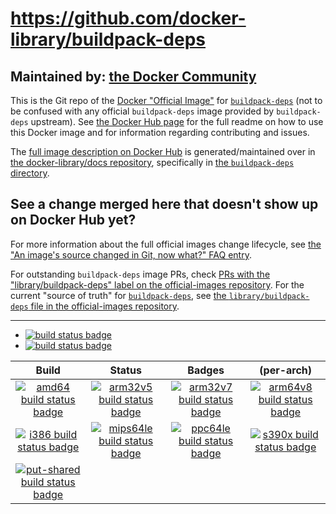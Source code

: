 # https://github.com/docker-library/buildpack-deps

## Maintained by: [the Docker Community](https://github.com/docker-library/buildpack-deps)

This is the Git repo of the [Docker "Official Image"](https://github.com/docker-library/official-images#what-are-official-images) for [`buildpack-deps`](https://hub.docker.com/_/buildpack-deps/) (not to be confused with any official `buildpack-deps` image provided by `buildpack-deps` upstream). See [the Docker Hub page](https://hub.docker.com/_/buildpack-deps/) for the full readme on how to use this Docker image and for information regarding contributing and issues.

The [full image description on Docker Hub](https://hub.docker.com/_/buildpack-deps/) is generated/maintained over in [the docker-library/docs repository](https://github.com/docker-library/docs), specifically in [the `buildpack-deps` directory](https://github.com/docker-library/docs/tree/master/buildpack-deps).

## See a change merged here that doesn't show up on Docker Hub yet?

For more information about the full official images change lifecycle, see [the "An image's source changed in Git, now what?" FAQ entry](https://github.com/docker-library/faq#an-images-source-changed-in-git-now-what).

For outstanding `buildpack-deps` image PRs, check [PRs with the "library/buildpack-deps" label on the official-images repository](https://github.com/docker-library/official-images/labels/library%2Fbuildpack-deps). For the current "source of truth" for [`buildpack-deps`](https://hub.docker.com/_/buildpack-deps/), see [the `library/buildpack-deps` file in the official-images repository](https://github.com/docker-library/official-images/blob/master/library/buildpack-deps).

---

-	[![build status badge](https://img.shields.io/github/workflow/status/tianon/docker-bash/GitHub%20CI/master?label=GitHub%20CI)](https://github.com/tianon/docker-bash/actions?query=workflow%3A%22GitHub+CI%22+branch%3Amaster)
-	[![build status badge](https://img.shields.io/jenkins/s/https/doi-janky.infosiftr.net/job/update.sh/job/buildpack-deps.svg?label=Automated%20update.sh)](https://doi-janky.infosiftr.net/job/update.sh/job/buildpack-deps/)

| Build | Status | Badges | (per-arch) |
|:-:|:-:|:-:|:-:|
| [![amd64 build status badge](https://img.shields.io/jenkins/s/https/doi-janky.infosiftr.net/job/multiarch/job/amd64/job/buildpack-deps.svg?label=amd64)](https://doi-janky.infosiftr.net/job/multiarch/job/amd64/job/buildpack-deps/) | [![arm32v5 build status badge](https://img.shields.io/jenkins/s/https/doi-janky.infosiftr.net/job/multiarch/job/arm32v5/job/buildpack-deps.svg?label=arm32v5)](https://doi-janky.infosiftr.net/job/multiarch/job/arm32v5/job/buildpack-deps/) | [![arm32v7 build status badge](https://img.shields.io/jenkins/s/https/doi-janky.infosiftr.net/job/multiarch/job/arm32v7/job/buildpack-deps.svg?label=arm32v7)](https://doi-janky.infosiftr.net/job/multiarch/job/arm32v7/job/buildpack-deps/) | [![arm64v8 build status badge](https://img.shields.io/jenkins/s/https/doi-janky.infosiftr.net/job/multiarch/job/arm64v8/job/buildpack-deps.svg?label=arm64v8)](https://doi-janky.infosiftr.net/job/multiarch/job/arm64v8/job/buildpack-deps/) |
| [![i386 build status badge](https://img.shields.io/jenkins/s/https/doi-janky.infosiftr.net/job/multiarch/job/i386/job/buildpack-deps.svg?label=i386)](https://doi-janky.infosiftr.net/job/multiarch/job/i386/job/buildpack-deps/) | [![mips64le build status badge](https://img.shields.io/jenkins/s/https/doi-janky.infosiftr.net/job/multiarch/job/mips64le/job/buildpack-deps.svg?label=mips64le)](https://doi-janky.infosiftr.net/job/multiarch/job/mips64le/job/buildpack-deps/) | [![ppc64le build status badge](https://img.shields.io/jenkins/s/https/doi-janky.infosiftr.net/job/multiarch/job/ppc64le/job/buildpack-deps.svg?label=ppc64le)](https://doi-janky.infosiftr.net/job/multiarch/job/ppc64le/job/buildpack-deps/) | [![s390x build status badge](https://img.shields.io/jenkins/s/https/doi-janky.infosiftr.net/job/multiarch/job/s390x/job/buildpack-deps.svg?label=s390x)](https://doi-janky.infosiftr.net/job/multiarch/job/s390x/job/buildpack-deps/) |
| [![put-shared build status badge](https://img.shields.io/jenkins/s/https/doi-janky.infosiftr.net/job/put-shared/job/heavy.svg?label=put-shared)](https://doi-janky.infosiftr.net/job/put-shared/job/heavy/) |

<!-- THIS FILE IS GENERATED BY https://github.com/docker-library/docs/blob/master/generate-repo-stub-readme.sh -->
